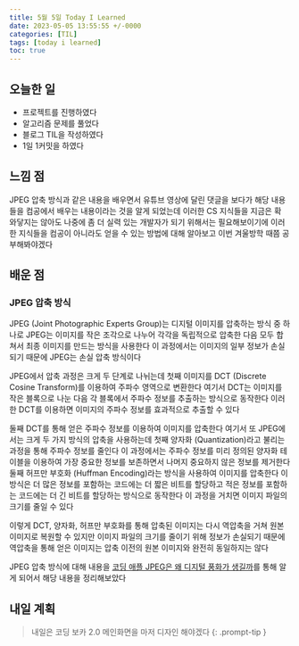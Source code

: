 ```yaml
---
title: 5월 5일 Today I Learned
date: 2023-05-05 13:55:55 +/-0000
categories: [TIL]
tags: [today i learned]
toc: true
---
```


## 오늘한 일

* 프로젝트를 진행하였다
* 알고리즘 문제를 풀었다
* 블로그 TIL을 작성하였다
* 1일 1커밋을 하였다

## 느낌 점

JPEG 압축 방식과 같은 내용을 배우면서 유튜브 영상에 달린 댓글을 보다가 해당 내용들을 컴공에서 배우는 내용이라는 것을
알게 되었는데 이러한 CS 지식들을 지금은 확 와닿지는 않아도 나중에 좀 더 실력 있는 개발자가 되기 위해서는
필요해보이기에 이러한 지식들을 컴공이 아니라도 얻을 수 있는 방법에 대해 알아보고 이번 겨울방학 때쯤 공부해봐야겠다

## 배운 점

### JPEG 압축 방식

JPEG (Joint Photographic Experts Group)는 디지털 이미지를 압축하는 방식 중 하나로 
JPEG는 이미지를 작은 조각으로 나누어 각각을 독립적으로 압축한 다음 모두 합쳐서 최종 이미지를 만드는 방식을 사용한다
이 과정에서는 이미지의 일부 정보가 손실되기 때문에 JPEG는 손실 압축 방식이다

JPEG에서 압축 과정은 크게 두 단계로 나뉘는데 첫째 이미지를 DCT (Discrete Cosine Transform)를 이용하여 주파수 영역으로 변환한다 
여기서 DCT는 이미지를 작은 블록으로 나눈 다음 각 블록에서 주파수 정보를 추출하는 방식으로 동작한다 이러한 
DCT를 이용하면 이미지의 주파수 정보를 효과적으로 추출할 수 있다

둘째 DCT를 통해 얻은 주파수 정보를 이용하여 이미지를 압축한다 여기서 또 JPEG에서는 크게 두 가지 방식의 압축을 사용하는데 첫째 양자화 (Quantization)라고 불리는 과정을 통해 주파수 정보를 줄인다 이 과정에서는 주파수 정보를 미리 정의된 양자화 테이블을 이용하여 가장 중요한 정보를 보존하면서 나머지 중요하지 않은 정보를 제거한다 둘째 허프만 부호화 (Huffman Encoding)라는 방식을 사용하여 이미지를 압축한다 
이 방식은 더 많은 정보를 포함하는 코드에는 더 짧은 비트를 할당하고 적은 정보를 포함하는 코드에는 더 긴 비트를 할당하는 방식으로 동작한다 
이 과정을 거치면 이미지 파일의 크기를 줄일 수 있다

이렇게 DCT, 양자화, 허프만 부호화를 통해 압축된 이미지는 다시 역압축을 거쳐 원본 이미지로 복원할 수 있지만 이미지 파일의 크기를 줄이기 위해 정보가 손실되기 때문에 역압축을 통해 얻은 이미지는 압축 이전의 원본 이미지와 완전히 동일하지는 않다

JPEG 압축 방식에 대해 내용을 [코딩 애플 JPEG은 왜 디지털 풍화가 생길까](https://www.youtube.com/watch?v=tHvZngU14jE)를 통해
알게 되어서 해당 내용을 정리해보았다

## 내일 계획

> 내일은 코딩 보카 2.0 메인화면을 마저 디자인 해야겠다
{: .prompt-tip }